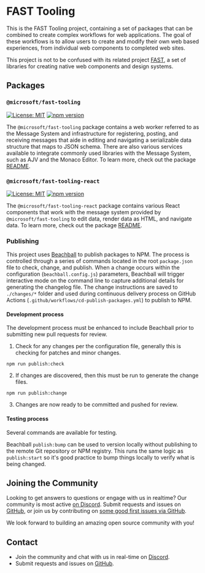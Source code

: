 # FAST Tooling

This is the FAST Tooling project, containing a set of packages that can be combined to create complex workflows for web applications. The goal of these workflows is to allow users to create and modify their own web based experiences, from individual web components to completed web sites.

This project is not to be confused with its related project [FAST](https://github.com/microsoft/fast), a set of libraries for creating native web components and design systems.

## Packages

### `@microsoft/fast-tooling`

[![License: MIT](https://img.shields.io/badge/License-MIT-yellow.svg)](https://opensource.org/licenses/MIT)
[![npm version](https://badge.fury.io/js/@microsoft%2Ffast-tooling.svg)](https://badge.fury.io/js/@microsoft%2Ffast-tooling)

The `@microsoft/fast-tooling` package contains a web worker referred to as the Message System and infrastructure for registering, posting, and receiving messages that aide in editing and navigating a serializable data structure that maps to JSON schema. There are also various services available to integrate commonly used libraries with the Message System, such as AJV and the Monaco Editor. To learn more, check out the package [README](./packages/fast-tooling).

### `@microsoft/fast-tooling-react`

[![License: MIT](https://img.shields.io/badge/License-MIT-yellow.svg)](https://opensource.org/licenses/MIT)
[![npm version](https://badge.fury.io/js/@microsoft%2Ffast-tooling-react.svg)](https://badge.fury.io/js/@microsoft%2Ffast-tooling-react)

The `@microsoft/fast-tooling-react` package contains various React components that work with the message system provided by `@microsoft/fast-tooling` to edit data, render data as HTML, and navigate data. To learn more, check out the package [README](./packages/fast-tooling-react).

### Publishing
This project uses [Beachball](https://microsoft.github.io/beachball/) to publish packages to NPM. The process is controlled through a series of commands located in the root `package.json` file to check, change, and publish. When a change occurs within the configuration (`beachball.config.js`) parameters, Beachball will trigger interactive mode on the command line to capture additional details for generating the changelog file. The change instructions are saved to `./changes/*` folder and used during continuous delivery process on GitHub Actions (`.github/workflows/cd-publish-packages.yml`) to publish to NPM.

#### Development process
The development process must be enhanced to include Beachball prior to submitting new pull requests for review.

1. Check for any changes per the configuration file, generally this is checking for patches and minor changes.
```
npm run publish:check
```
2. If changes are discovered, then this must be run to generate the change files.
```
npm run publish:change
```
3. Changes are now ready to be committed and pushed for review.

#### Testing process
Several commands are available for testing.

Beachball `publish:bump` can be used to version locally without publishing to the remote Git repository or NPM registry. This runs the same logic as `publish:start` so it's good practice to bump things locally to verify what is being changed.



## Joining the Community

Looking to get answers to questions or engage with us in realtime? Our community is most active [on Discord](https://discord.gg/FcSNfg4). Submit requests and issues on [GitHub](https://github.com/microsoft/fast-tooling/issues/new/choose), or join us by contributing on [some good first issues via GitHub](https://github.com/microsoft/fast-tooling/labels/community:good-first-issue).

We look forward to building an amazing open source community with you!

## Contact

* Join the community and chat with us in real-time on [Discord](https://discord.gg/FcSNfg4).
* Submit requests and issues on [GitHub](https://github.com/microsoft/fast-tooling/issues/new/choose).
